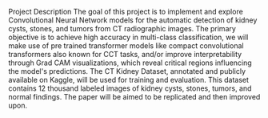 Project Description
The goal of this project is to implement and explore Convolutional Neural Network models for the automatic detection of kidney cysts, stones, and tumors from CT radiographic images. The primary objective is to achieve high accuracy in multi-class classification, we will make use of pre trained transformer models like compact convolutional transformers also known for CCT tasks, and/or improve interpretability through Grad CAM visualizations, which reveal critical regions influencing the model's predictions.
The CT Kidney Dataset, annotated and publicly available on Kaggle, will be used for training and evaluation. This dataset contains 12 thousand labeled images of kidney cysts, stones, tumors, and normal findings. The paper will be aimed to be replicated and then improved upon.
